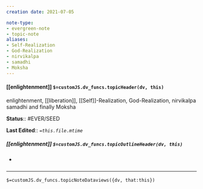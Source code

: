 ```yaml
---
creation date: 2021-07-05

note-type: 
- evergreen-note
- topic-note
aliases:
- Self-Realization
- God-Realization
- nirvikalpa
- samadhi
- Moksha
---
```

 
#### [[enlightenment]] `$=customJS.dv_funcs.topicHeader(dv, this)`
enlightenment, [[liberation]], [[Self]]-Realization, God-Realization, nirvikalpa samadhi and finally Moksha

**Status**:: #EVER/SEED

**Last Edited**:: *`=this.file.mtime`*

##### [[enlightenment]] `$=customJS.dv_funcs.topicOutlineHeader(dv, this)`
- 

### <hr class="dataviews"/>

`$=customJS.dv_funcs.topicNoteDataviews({dv, that:this})`